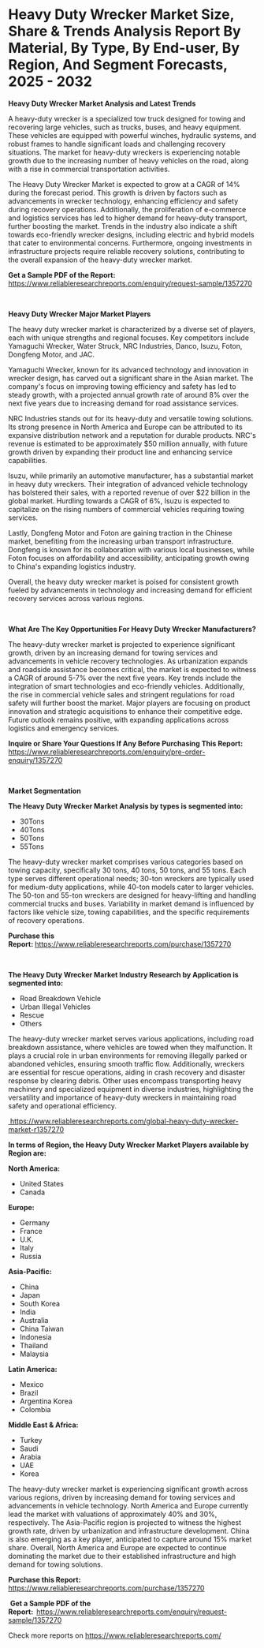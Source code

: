 <p><h1>Heavy Duty Wrecker Market Size, Share & Trends Analysis Report By Material, By Type, By End-user, By Region, And Segment Forecasts, 2025 - 2032</h1></p><p><strong>Heavy Duty Wrecker Market Analysis and Latest Trends</strong></p>
<p><p>A heavy-duty wrecker is a specialized tow truck designed for towing and recovering large vehicles, such as trucks, buses, and heavy equipment. These vehicles are equipped with powerful winches, hydraulic systems, and robust frames to handle significant loads and challenging recovery situations. The market for heavy-duty wreckers is experiencing notable growth due to the increasing number of heavy vehicles on the road, along with a rise in commercial transportation activities.</p><p>The Heavy Duty Wrecker Market is expected to grow at a CAGR of 14% during the forecast period. This growth is driven by factors such as advancements in wrecker technology, enhancing efficiency and safety during recovery operations. Additionally, the proliferation of e-commerce and logistics services has led to higher demand for heavy-duty transport, further boosting the market. Trends in the industry also indicate a shift towards eco-friendly wrecker designs, including electric and hybrid models that cater to environmental concerns. Furthermore, ongoing investments in infrastructure projects require reliable recovery solutions, contributing to the overall expansion of the heavy-duty wrecker market.</p></p>
<p><strong>Get a Sample PDF of the Report:&nbsp;</strong> <a href="https://www.reliableresearchreports.com/enquiry/request-sample/1357270?utm_campaign=3543&utm_medium=2&utm_source=Github&utm_content=ia&utm_term=30032025&utm_id=heavy-duty-wrecker">https://www.reliableresearchreports.com/enquiry/request-sample/1357270</a></p>
<p>&nbsp;</p>
<p><strong>Heavy Duty Wrecker Major Market Players</strong></p>
<p><p>The heavy duty wrecker market is characterized by a diverse set of players, each with unique strengths and regional focuses. Key competitors include Yamaguchi Wrecker, Water Struck, NRC Industries, Danco, Isuzu, Foton, Dongfeng Motor, and JAC. </p><p>Yamaguchi Wrecker, known for its advanced technology and innovation in wrecker design, has carved out a significant share in the Asian market. The company's focus on improving towing efficiency and safety has led to steady growth, with a projected annual growth rate of around 8% over the next five years due to increasing demand for road assistance services.</p><p>NRC Industries stands out for its heavy-duty and versatile towing solutions. Its strong presence in North America and Europe can be attributed to its expansive distribution network and a reputation for durable products. NRC's revenue is estimated to be approximately $50 million annually, with future growth driven by expanding their product line and enhancing service capabilities.</p><p>Isuzu, while primarily an automotive manufacturer, has a substantial market in heavy duty wreckers. Their integration of advanced vehicle technology has bolstered their sales, with a reported revenue of over $22 billion in the global market. Hurdling towards a CAGR of 6%, Isuzu is expected to capitalize on the rising numbers of commercial vehicles requiring towing services.</p><p>Lastly, Dongfeng Motor and Foton are gaining traction in the Chinese market, benefiting from the increasing urban transport infrastructure. Dongfeng is known for its collaboration with various local businesses, while Foton focuses on affordability and accessibility, anticipating growth owing to China's expanding logistics industry.</p><p>Overall, the heavy duty wrecker market is poised for consistent growth fueled by advancements in technology and increasing demand for efficient recovery services across various regions.</p></p>
<p>&nbsp;</p>
<p><strong>What Are The Key Opportunities For Heavy Duty Wrecker Manufacturers?</strong></p>
<p><p>The heavy-duty wrecker market is projected to experience significant growth, driven by an increasing demand for towing services and advancements in vehicle recovery technologies. As urbanization expands and roadside assistance becomes critical, the market is expected to witness a CAGR of around 5-7% over the next five years. Key trends include the integration of smart technologies and eco-friendly vehicles. Additionally, the rise in commercial vehicle sales and stringent regulations for road safety will further boost the market. Major players are focusing on product innovation and strategic acquisitions to enhance their competitive edge. Future outlook remains positive, with expanding applications across logistics and emergency services.</p></p>
<p><strong>Inquire or Share Your Questions If Any Before Purchasing This Report:</strong> <a href="https://www.reliableresearchreports.com/enquiry/pre-order-enquiry/1357270?utm_campaign=3543&utm_medium=2&utm_source=Github&utm_content=ia&utm_term=30032025&utm_id=heavy-duty-wrecker">https://www.reliableresearchreports.com/enquiry/pre-order-enquiry/1357270</a></p>
<p>&nbsp;</p>
<p><strong>Market Segmentation</strong></p>
<p><strong>The Heavy Duty Wrecker Market Analysis by types is segmented into:</strong></p>
<p><ul><li>30Tons</li><li>40Tons</li><li>50Tons</li><li>55Tons</li></ul></p>
<p><p>The heavy-duty wrecker market comprises various categories based on towing capacity, specifically 30 tons, 40 tons, 50 tons, and 55 tons. Each type serves different operational needs; 30-ton wreckers are typically used for medium-duty applications, while 40-ton models cater to larger vehicles. The 50-ton and 55-ton wreckers are designed for heavy-lifting and handling commercial trucks and buses. Variability in market demand is influenced by factors like vehicle size, towing capabilities, and the specific requirements of recovery operations.</p></p>
<p><strong>Purchase this Report:&nbsp;</strong><a href="https://www.reliableresearchreports.com/purchase/1357270?utm_campaign=3543&utm_medium=2&utm_source=Github&utm_content=ia&utm_term=30032025&utm_id=heavy-duty-wrecker">https://www.reliableresearchreports.com/purchase/1357270</a></p>
<p>&nbsp;</p>
<p><strong>The Heavy Duty Wrecker Market Industry Research by Application is segmented into:</strong></p>
<p><ul><li>Road Breakdown Vehicle</li><li>Urban Illegal Vehicles</li><li>Rescue</li><li>Others</li></ul></p>
<p><p>The heavy-duty wrecker market serves various applications, including road breakdown assistance, where vehicles are towed when they malfunction. It plays a crucial role in urban environments for removing illegally parked or abandoned vehicles, ensuring smooth traffic flow. Additionally, wreckers are essential for rescue operations, aiding in crash recovery and disaster response by clearing debris. Other uses encompass transporting heavy machinery and specialized equipment in diverse industries, highlighting the versatility and importance of heavy-duty wreckers in maintaining road safety and operational efficiency.</p></p>
<p><a href="https://www.reliableresearchreports.com/global-heavy-duty-wrecker-market-r1357270?utm_campaign=3543&utm_medium=2&utm_source=Github&utm_content=ia&utm_term=30032025&utm_id=heavy-duty-wrecker">&nbsp;https://www.reliableresearchreports.com/global-heavy-duty-wrecker-market-r1357270</a></p>
<p><strong>In terms of Region, the Heavy Duty Wrecker Market Players available by Region are:</strong></p>
<p>
    <p> <strong> North America: </strong>
        <ul>
            <li>United States</li>
            <li>Canada</li>
        </ul>
        </p> 
    <p> <strong> Europe: </strong>
        <ul>
            <li>Germany</li>
            <li>France</li>
            <li>U.K.</li>
            <li>Italy</li>
            <li>Russia</li>
        </ul>
        </p> 
    <p> <strong> Asia-Pacific: </strong>
        <ul>
            <li>China</li>
            <li>Japan</li>
            <li>South Korea</li>
            <li>India</li>
            <li>Australia</li>
            <li>China Taiwan</li>
            <li>Indonesia</li>
            <li>Thailand</li>
            <li>Malaysia</li>
        </ul>
        </p> 
    <p> <strong> Latin America: </strong>
        <ul>
            <li>Mexico</li>
            <li>Brazil</li>
            <li>Argentina Korea</li>
            <li>Colombia</li>
        </ul>
        </p> 
    <p> <strong> Middle East & Africa: </strong>
        <ul>
            <li>Turkey</li>
            <li>Saudi</li>
            <li>Arabia</li>
            <li>UAE</li>
            <li>Korea</li>
        </ul>
    </p>
    </p>
<p><p>The heavy-duty wrecker market is experiencing significant growth across various regions, driven by increasing demand for towing services and advancements in vehicle technology. North America and Europe currently lead the market with valuations of approximately 40% and 30%, respectively. The Asia-Pacific region is projected to witness the highest growth rate, driven by urbanization and infrastructure development. China is also emerging as a key player, anticipated to capture around 15% market share. Overall, North America and Europe are expected to continue dominating the market due to their established infrastructure and high demand for towing solutions.</p></p>
<p><strong>Purchase this Report: </strong><a href="https://www.reliableresearchreports.com/purchase/1357270?utm_campaign=3543&utm_medium=2&utm_source=Github&utm_content=ia&utm_term=30032025&utm_id=heavy-duty-wrecker">https://www.reliableresearchreports.com/purchase/1357270</a></p>
<p>&nbsp;<strong>Get a Sample PDF of the Report:&nbsp;&nbsp;</strong><a href="https://www.reliableresearchreports.com/enquiry/request-sample/1357270?utm_campaign=3543&utm_medium=2&utm_source=Github&utm_content=ia&utm_term=30032025&utm_id=heavy-duty-wrecker">https://www.reliableresearchreports.com/enquiry/request-sample/1357270</a></p>
<p><strong></strong></p>
<p>Check more reports on <a href="https://www.reliableresearchreports.com/?utm_campaign=3543&utm_medium=2&utm_source=Github&utm_content=ia&utm_term=30032025&utm_id=heavy-duty-wrecker">https://www.reliableresearchreports.com/</a></p>